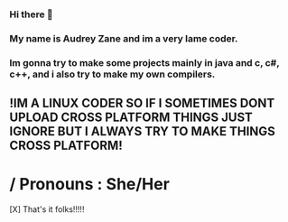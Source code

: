 ### Hi there 👋

### My name is Audrey Zane and im a very lame coder.

### Im gonna try to make some projects mainly in java and c, c#, c++, and i also try to make my own compilers.

## !IM A LINUX CODER SO IF I SOMETIMES DONT UPLOAD CROSS PLATFORM THINGS JUST IGNORE BUT I ALWAYS TRY TO MAKE THINGS CROSS PLATFORM!

# / Pronouns : She/Her

[X] That's it folks!!!!!

